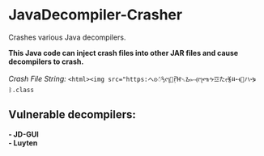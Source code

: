 # JavaDecompiler-Crasher
Crashes various Java decompilers.

**This Java code can inject crash files into other JAR files and cause decompilers to crash.**

<p></p>

*Crash File String:* ```<html><img src="https:へᨧᯰ↉᧗᛹ṝἩ␅ᮌ⥖⦉᧗ᬡᔹ☲たᡕ⯉⮇➵ᵵ⮖ハ⸚⋟ ᛒ.class```


## Vulnerable decompilers:

**- JD-GUI**<br>
**- Luyten**
